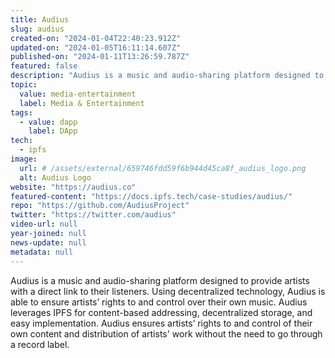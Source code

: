 ```yaml
---
title: Audius
slug: audius
created-on: "2024-01-04T22:40:23.912Z"
updated-on: "2024-01-05T16:11:14.607Z"
published-on: "2024-01-11T13:26:59.787Z"
featured: false
description: "Audius is a music and audio-sharing platform designed to provide artists with a direct link to their listeners."
topic:
  value: media-entertainment
  label: Media & Entertainment
tags:
  - value: dapp
    label: DApp
tech:
  - ipfs
image:
  url: # /assets/external/659746fdd59f6b944d45ca8f_audius_logo.png
  alt: Audius Logo
website: "https://audius.co"
featured-content: "https://docs.ipfs.tech/case-studies/audius/"
repo: "https://github.com/AudiusProject"
twitter: "https://twitter.com/audius"
video-url: null
year-joined: null
news-update: null
metadata: null
---
```


Audius is a music and audio-sharing platform designed to provide artists with a direct link to their listeners. Using decentralized technology, Audius is able to ensure artists’ rights to and control over their own music. Audius leverages IPFS for content-based addressing, decentralized storage, and easy implementation. Audius ensures artists’ rights to and control of their own content and distribution of artists' work without the need to go through a record label.
